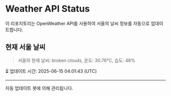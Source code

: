 
# Weather API Status

이 리포지토리는 OpenWeather API를 사용하여 서울의 날씨 정보를 자동으로 업데이트합니다.

## 현재 서울 날씨
> 서울의 현재 날씨: broken clouds, 온도: 30.76°C, 습도: 48%

⏳ 업데이트 시간: 2025-06-15 04:01:43 (UTC)

---
자동 업데이트 봇에 의해 관리됩니다.
